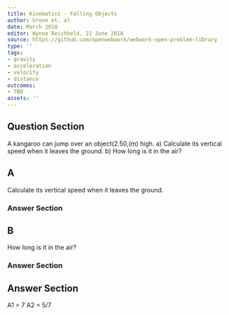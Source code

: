 ```yaml
---
title: Kinematics - Falling Objects
author: Urone et. al
date: March 2018
editor: Wynne Reichheld, 22 June 2018
source: https://github.com/openwebwork/webwork-open-problem-library
type: ''
tags:
- gravity
- acceleration
- velocity
- distance
outcomes:
- TBD
assets: ''
---
```


## Question Section 

A kangaroo can jump over an object(2.50,(m) high.
a) Calculate its vertical speed when it leaves the ground.
b) How long is it in the air?

## A
Calculate its vertical speed when it leaves the ground.
### Answer Section
## B
How long is it in the air?
### Answer Section


## Answer Section

A1 = 7
A2 = 5/7